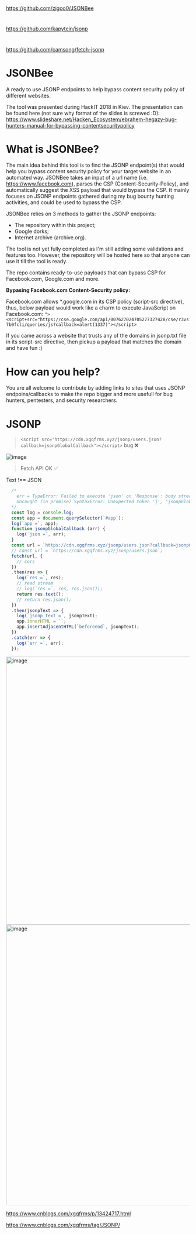 
##
#
https://github.com/zigoo0/JSONBee
#
https://github.com/kapytein/jsonp
#
https://github.com/camsong/fetch-jsonp
#





# JSONBee
A ready to use JSONP endpoints to help bypass content security policy of different websites.

The tool was presented during HackIT 2018 in Kiev. The presentation can be found here (not sure why format of the slides is screwed :D): https://www.slideshare.net/Hacken_Ecosystem/ebrahem-hegazy-bug-hunters-manual-for-bypassing-contentsecuritypolicy

# What is JSONBee?

The main idea behind this tool is to find the JSONP endpoint(s) that would help you bypass content security policy for your target website in an automated way. JSONBee takes an input of a url name (i.e. https://www.facebook.com), parses the CSP (Content-Security-Policy), and automatically suggest the XSS payload that would bypass the CSP. It mainly focuses on JSONP endpoints gathered during my bug bounty hunting activities, and could be used to bypass the CSP.

JSONBee relies on 3 methods to gather the JSONP endpoints:
* The repository within this project;
* Google dorks;
* Internet archive (archive.org).

The tool is not yet fully completed as I'm still adding some validations and features too. However, the repository will be hosted here so that anyone can use it till the tool is ready.

The repo contains ready-to-use payloads that can bypass CSP for Facebook.com, Google.com and more.

**Bypasing Facebook.com Content-Security policy:**

Facebook.com allows *.google.com in its CSP policy (script-src directive), thus, below payload would work like a charm to execute JavaScript on Facebook.com:
`"><script+src="https://cse.google.com/api/007627024705277327428/cse/r3vs7b0fcli/queries/js?callback=alert(1337)"></script>`

If you came across a website that trusts any of the domains in jsonp.txt file in its script-src directive, then pickup a payload  that matches the domain and have fun :)

# How can you help?
You are all welcome to contribute by adding links to sites that uses JSONP endpoins/callbacks to make the repo bigger and more usefull for bug hunters, pentesters, and security researchers.



# JSONP



> `<script src="https://cdn.xgqfrms.xyz/jsonp/users.json?callback=jsonpGlobalCallback"></script>` bug ❌

![image](https://user-images.githubusercontent.com/7291672/194763687-d58aa895-fdef-4689-a954-1114b6a58981.png)

> Fetch API OK ✅

Text !== JSON

```js
  /*
    err = TypeError: Failed to execute 'json' on 'Response': body stream already read at jsonp.html:40:16
    Uncaught (in promise) SyntaxError: Unexpected token 'j', "jsonpGloba"... is not valid JSON
  */
  const log = console.log;
  const app = document.querySelector(`#app`);
  log(`app =`, app);
  function jsonpGlobalCallback (arr) {
    log(`json =`, arr);
  }
  const url = `https://cdn.xgqfrms.xyz/jsonp/users.json?callback=jsonpGlobalCallback`;
  // const url = `https://cdn.xgqfrms.xyz/jsonp/users.json`;
  fetch(url, {
    // cors
  })
  .then(res => {
    log(`res =`, res);
    // read stream
    // log(`res =`, res, res.json());
    return res.text();
    // return res.json();
  })
  .then(jsonpText => {
    log(`jsonp text =`, jsonpText);
    app.innerHTML = ``;
    app.insertAdjacentHTML(`beforeend`, jsonpText);
  })
  .catch(err => {
    log(`err =`, err);
  });
```

<img width="733" alt="image" src="https://user-images.githubusercontent.com/7291672/194767188-5bb54411-9267-45e6-b9dd-935b664b7f16.png">

<img width="767" alt="image" src="https://user-images.githubusercontent.com/7291672/194767294-d2197e55-baa0-4688-a9fd-6826120856e5.png">



https://www.cnblogs.com/xgqfrms/p/13424717.html

https://www.cnblogs.com/xgqfrms/tag/JSONP/
